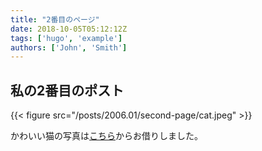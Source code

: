 ```yaml
---
title: "2番目のページ"
date: 2018-10-05T05:12:12Z
tags: ['hugo', 'example']
authors: ['John', 'Smith']
---
```


## 私の2番目のポスト

{{< figure src="/posts/2006.01/second-page/cat.jpeg" >}}

かわいい猫の写真は[こちら](https://www.pexels.com/photo/grey-and-white-short-fur-cat-104827/)からお借りしました。
